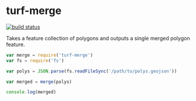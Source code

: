 turf-merge
===========
[![build status](https://secure.travis-ci.org/Turfjs/turf-merge.png)](http://travis-ci.org/Turfjs/turf-merge)

Takes a feature collection of polygons and outputs a single merged polygon feature.

```js
var merge = require('turf-merge')
var fs = require('fs')

var polys = JSON.parse(fs.readFileSync('/path/to/polys.geojson'))

var merged = merge(polys)

console.log(merged)
```

